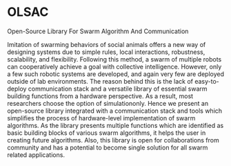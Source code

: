 # OLSAC
Open-Source Library For Swarm Algorithm And Communication

Imitation  of  swarming  behaviors  of social animals  offers a new way of designing systems due to simple rules,
local interactions, robustness, scalability, and flexibility. Following this method, a swarm of multiple  robots can
cooperatively  achieve  a  goal  with  collective  intelligence. However, only a few such robotic systems are 
developed, and again very few are deployed outside  of lab environments. The reason behind this is the lack of 
easy-to-deploy communication stack and a versatile library of essential swarm building functions from a hardware perspective.
As a result, most researchers choose the option of simulationonly. Hence we present an open-source
library integrated with a communication stack and tools which simplifies the process of hardware-level implementation
of swarm algorithms. As the library presents multiple functions which are identified as basic building blocks of various swarm algorithms,
it helps the user in creating future algorithms. Also,  this  library is open for collaborations from community and has
a potential to become single solution for all swarm related applications.
